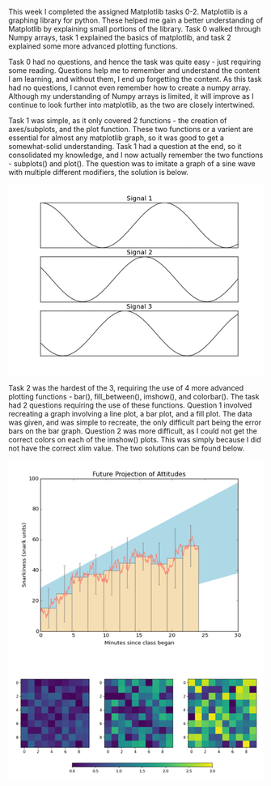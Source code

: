 
This week I completed the assigned Matplotlib tasks 0-2. Matplotlib is a graphing library for python. These helped me gain a better understanding of Matplotlib by explaining small portions of the library. Task 0 walked through Numpy arrays, task 1 explained the basics of matplotlib, and task 2 explained some more advanced plotting functions. 

Task 0 had no questions, and hence the task was quite easy - just requiring some reading. Questions help me to remember and understand the content I am learning, and without them, I end up forgetting the content. As this task had no questions, I cannot even remember how to create a numpy array. Although my understanding of Numpy arrays is limited, it will improve as I continue to look further into matplotlib, as the two are closely intertwined.

Task 1 was simple, as it only covered 2 functions - the creation of axes/subplots, and the plot function. These two functions or a varient are essential for almost any matplotlib graph, so it was good to get a somewhat-solid understanding. Task 1 had a question at the end, so it consolidated my knowledge, and I now actually remember the two functions - subplots() and plot(). The question was to imitate a graph of a sine wave with multiple different modifiers, the solution is below.

<p align="center">
    <img src="/assets/Matplotlib/Task1-solution.png" />
</p>

Task 2 was the hardest of the 3, requiring the use of 4 more advanced plotting functions - bar(), fill_between(), imshow(), and colorbar(). The task had 2 questions requiring the use of these functions. Question 1 involved recreating a graph involving a line plot, a bar plot, and a fill plot. The data was given, and was simple to recreate, the only difficult part being the error bars on the bar graph. Question 2 was more difficult, as I could not get the correct colors on each of the imshow() plots. This was simply because I did not have the correct xlim value. The two solutions can be found below.

<p align="center">
    <img src="/assets/Matplotlib/Task2-solution1.png" /> <img src="/assets/Matplotlib/Task2-solution2.png" />
</p>


